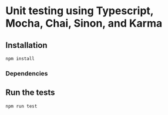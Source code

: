 # Unit testing using Typescript, Mocha, Chai, Sinon, and Karma

## Installation

	npm install
	
### Dependencies

	
	
## Run the tests

	npm run test